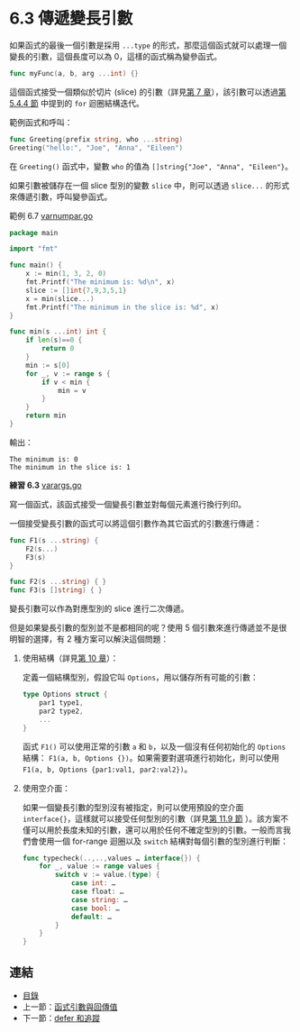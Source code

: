 # 6.3 傳遞變長引數

如果函式的最後一個引數是採用 `...type` 的形式，那麼這個函式就可以處理一個變長的引數，這個長度可以為 0，這樣的函式稱為變參函式。

```go
func myFunc(a, b, arg ...int) {}
```

這個函式接受一個類似於切片 (slice) 的引數（詳見[第 7 章](07.0.md)），該引數可以透過[第 5.4.4 節](05.4.md) 中提到的 `for` 迴圈結構迭代。

範例函式和呼叫：

```go
func Greeting(prefix string, who ...string)
Greeting("hello:", "Joe", "Anna", "Eileen")
```

在 `Greeting()` 函式中，變數 `who` 的值為 `[]string{"Joe", "Anna", "Eileen"}`。

如果引數被儲存在一個 slice 型別的變數 `slice` 中，則可以透過 `slice...` 的形式來傳遞引數，呼叫變參函式。

範例 6.7 [varnumpar.go](examples/chapter_6/varnumpar.go)

```go
package main

import "fmt"

func main() {
	x := min(1, 3, 2, 0)
	fmt.Printf("The minimum is: %d\n", x)
	slice := []int{7,9,3,5,1}
	x = min(slice...)
	fmt.Printf("The minimum in the slice is: %d", x)
}

func min(s ...int) int {
	if len(s)==0 {
		return 0
	}
	min := s[0]
	for _, v := range s {
		if v < min {
			min = v
		}
	}
	return min
}
```

輸出：

	The minimum is: 0
	The minimum in the slice is: 1

**練習 6.3** [varargs.go](exercises/chapter_6/varargs.go)

寫一個函式，該函式接受一個變長引數並對每個元素進行換行列印。

一個接受變長引數的函式可以將這個引數作為其它函式的引數進行傳遞：

```go
func F1(s ...string) {
	F2(s...)
	F3(s)
}

func F2(s ...string) { }
func F3(s []string) { }
```

變長引數可以作為對應型別的 slice 進行二次傳遞。

但是如果變長引數的型別並不是都相同的呢？使用 5 個引數來進行傳遞並不是很明智的選擇，有 2 種方案可以解決這個問題：

1. 使用結構（詳見[第 10 章](10.0.md)）：

	定義一個結構型別，假設它叫 `Options`，用以儲存所有可能的引數：

	```go
	type Options struct {
		par1 type1,
		par2 type2,
		...
	}
	```

	函式 `F1()` 可以使用正常的引數 `a` 和 `b`，以及一個沒有任何初始化的 `Options` 結構： `F1(a, b, Options {})`。如果需要對選項進行初始化，則可以使用 `F1(a, b, Options {par1:val1, par2:val2})`。

2. 使用空介面：

	如果一個變長引數的型別沒有被指定，則可以使用預設的空介面 `interface{}`，這樣就可以接受任何型別的引數（詳見[第 11.9 節](11.9.md) ）。該方案不僅可以用於長度未知的引數，還可以用於任何不確定型別的引數。一般而言我們會使用一個 for-range 迴圈以及 `switch` 結構對每個引數的型別進行判斷：

	```go
	func typecheck(..,..,values … interface{}) {
		for _, value := range values {
			switch v := value.(type) {
				case int: …
				case float: …
				case string: …
				case bool: …
				default: …
			}
		}
	}
	```

## 連結

- [目錄](directory.md)
- 上一節：[函式引數與回傳值](06.2.md)
- 下一節：[defer 和追蹤](06.4.md)
